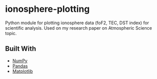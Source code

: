 # ionosphere-plotting
Python module for plotting ionosphere data (foF2, TEC, DST index) for scientific analysis.
Used on my research paper on Atmospheric Science topic.

## Built With

* [NumPy](https://github.com/numpy/numpy)
* [Pandas](https://github.com/pandas-dev/pandas)
* [Matplotlib](https://github.com/matplotlib/matplotlib)

